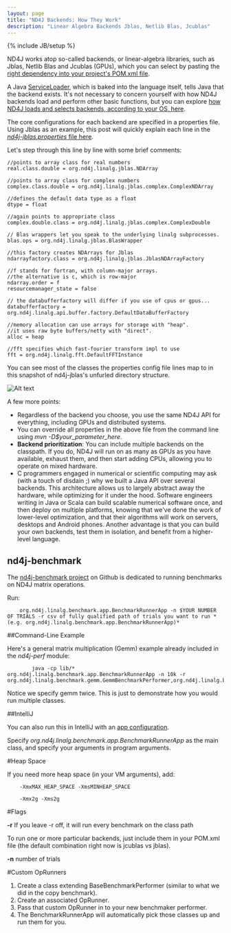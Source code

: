 ```yaml
---
layout: page
title: "ND4J Backends: How They Work"
description: "Linear Algebra Backends Jblas, Netlib Blas, Jcublas"
---
```

{% include JB/setup %}

ND4J works atop so-called backends, or linear-algebra libraries, such as Jblas, Netlib Blas and Jcublas (GPUs), which you can select by pasting the [right dependency into your project's POM.xml file](http://nd4j.org/dependencies.html). 

A Java [ServiceLoader](https://docs.oracle.com/javase/6/docs/api/java/util/ServiceLoader.html), which is baked into the language itself, tells Java that the backend exists. It's not necessary to concern yourself with how ND4J backends load and perform other basic functions, but you can explore [how ND4J loads and selects backends, according to your OS, here](https://github.com/deeplearning4j/nd4j/blob/master/nd4j-api/src/main/java/org/nd4j/linalg/factory/Nd4jBackend.java).

The core configurations for each backend are specified in a properties file. Using Jblas as an example, this post will quickly explain each line in the [*nd4j-jblas.properties* file here](https://github.com/deeplearning4j/nd4j/blob/master/nd4j-jblas/src/main/resources/nd4j-jblas.properties).

<script src="http://gist-it.appspot.com/https://github.com/deeplearning4j/nd4j/blob/master/nd4j-jblas/src/main/resources/nd4j-jblas.properties?slice=18:35"></script>

Let's step through this line by line with some brief comments:

    //points to array class for real numbers
    real.class.double = org.nd4j.linalg.jblas.NDArray 
    
    //points to array class for complex numbers
    complex.class.double = org.nd4j.linalg.jblas.complex.ComplexNDArray 
    
    //defines the default data type as a float
    dtype = float  
    
    //again points to appropriate class
    complex.double.class = org.nd4j.linalg.jblas.complex.ComplexDouble 
    
    // Blas wrappers let you speak to the underlying linalg subprocesses.
    blas.ops = org.nd4j.linalg.jblas.BlasWrapper 
    
    //this factory creates NDArrays for Jblas
    ndarrayfactory.class = org.nd4j.linalg.jblas.JblasNDArrayFactory  
    
    //f stands for fortran, with column-major arrays. 
    //the alternative is c, which is row-major
    ndarray.order = f 
    resourcemanager_state = false 
    
    // the databufferfactory will differ if you use of cpus or gpus...
    databufferfactory = org.nd4j.linalg.api.buffer.factory.DefaultDataBufferFactory 
    
    //memory allocation can use arrays for storage with "heap".
    //it uses raw byte buffers/netty with "direct".
    alloc = heap 
    
    //fft specifies which fast-fourier transform impl to use
    fft = org.nd4j.linalg.fft.DefaultFFTInstance

You can see most of the classes the properties config file lines map to in this snapshot of nd4j-jblas's unfurled directory structure. 

![Alt text](../img/nd4j_backend_config.png)

A few more points:

* Regardless of the backend you choose, you use the same ND4J API for everything, including GPUs and distributed systems. 
* You can override all properties in the above file from the command line using *mvn -D$your_parameter_here*.
* **Backend prioritization**: You can include multiple backends on the classpath. If you do, ND4J will run on as many as GPUs as you have available, exhaust them, and then start adding CPUs, allowing you to operate on mixed hardware. 
* C programmers engaged in numerical or scientific computing may ask (with a touch of disdain ;) why we built a Java API over several backends. This architecture allows us to largely abstract away the hardware, while optimizing for it under the hood. Software engineers writing in Java or Scala can build scalable numerical software once, and then deploy on multiple platforms, knowing that we've done the work of lower-level optimization, and that their algorithms will work on servers, desktops and Android phones. Another advantage is that you can build your own backends, test them in isolation, and benefit from a higher-level language. 

## nd4j-benchmark

The [nd4j-benchmark project](https://github.com/deeplearning4j/nd4j-benchmark) on Github is dedicated to running benchmarks on ND4J matrix operations.

Run:

        org.nd4j.linalg.benchmark.app.BenchmarkRunnerApp -n $YOUR NUMBER OF TRIALS -r csv of fully qualified path of trials you want to run *(e.g. org.nd4j.linalg.benchmark.app.BenchmarkRunnerApp)*

##Command-Line Example 

Here's a general matrix multiplication (Gemm) example already included in the *nd4j-perf* module:

            java -cp lib/* org.nd4j.linalg.benchmark.app.BenchmarkRunnerApp -n 10k -r                 org.nd4j.linalg.benchmark.gemm.GemmBenchmarkPerformer,org.nd4j.linalg.benchmark.gemm.GemmBenchmarkPerformer

Notice we specify gemm twice. This is just to demonstrate how you would run multiple classes.

##IntelliJ

You can also run this in IntelliJ with an [app configuration](https://www.jetbrains.com/idea/help/creating-and-editing-run-debug-configurations.html).

Specify *org.nd4j.linalg.benchmark.app.BenchmarkRunnerApp* as the main class, and specify your arguments in program arguments.

#Heap Space

If you need more heap space (in your VM arguments), add:

        -XmxMAX_HEAP_SPACE -XmsMINHEAP_SPACE
        
        -Xmx2g -Xms2g

#Flags

**-r** If you leave -r off, it will run every benchmark on the class path

To run one or more particular backends, just include them in your POM.xml file (the default combination right now is jcublas vs jblas).

**-n** number of trials

#Custom OpRunners

1) Create a class extending BaseBenchmarkPerformer (similar to what we did in the copy benchmark). 
2) Create an associated OpRunner. 
3) Pass that custom OpRunner in to your new benchmaker performer.
4) The BenchmarkRunnerApp will automatically pick those classes up and run them for you.
